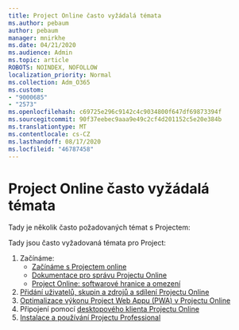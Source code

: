 ```yaml
---
title: Project Online často vyžádalá témata
ms.author: pebaum
author: pebaum
manager: mnirkhe
ms.date: 04/21/2020
ms.audience: Admin
ms.topic: article
ROBOTS: NOINDEX, NOFOLLOW
localization_priority: Normal
ms.collection: Adm_O365
ms.custom:
- "9000685"
- "2573"
ms.openlocfilehash: c69725e296c9142c4c9034800f647df69873394f
ms.sourcegitcommit: 90f37eebec9aaa9e49c2cf4d201152c5e20e384b
ms.translationtype: MT
ms.contentlocale: cs-CZ
ms.lasthandoff: 08/17/2020
ms.locfileid: "46787458"
---
```

# <a name="project-online-frequently-requested-topics"></a>Project Online často vyžádalá témata

Tady je několik často požadovaných témat s Projectem:

Tady jsou často vyžadovaná témata pro Project:
1.  Začínáme: 
    -   [Začínáme s Projectem online](https://docs.microsoft.comProjectOnline/get-started-with-project-online) 
    -   [Dokumentace pro správu Projectu Online](https://docs.microsoft.com/projectonline/project-online) 
    -   [Project Online: softwarové hranice a omezení](https://docs.microsoft.com/ProjectOnline/project-online-software-boundaries-and-limits) 
2.  [Přidání uživatelů, skupin a zdrojů a sdílení Projectu Online](https://docs.microsoft.com/projectonline/step-2-add-people-to-project-online) 
3.  [Optimalizace výkonu Project Web Appu (PWA) v Projectu Online](https://docs.microsoft.com/projectonline/tune-project-online-performance)
4.  Připojení pomocí [desktopového klienta Projectu Online](https://docs.microsoft.com/projectonline/connect-to-project-online-with-the-project-online-desktop-client) 
5.  [Instalace a používání Projectu Professional](https://support.office.com/article/install-project-7059249b-d9fe-4d61-ab96-5c5bf435f281) 
